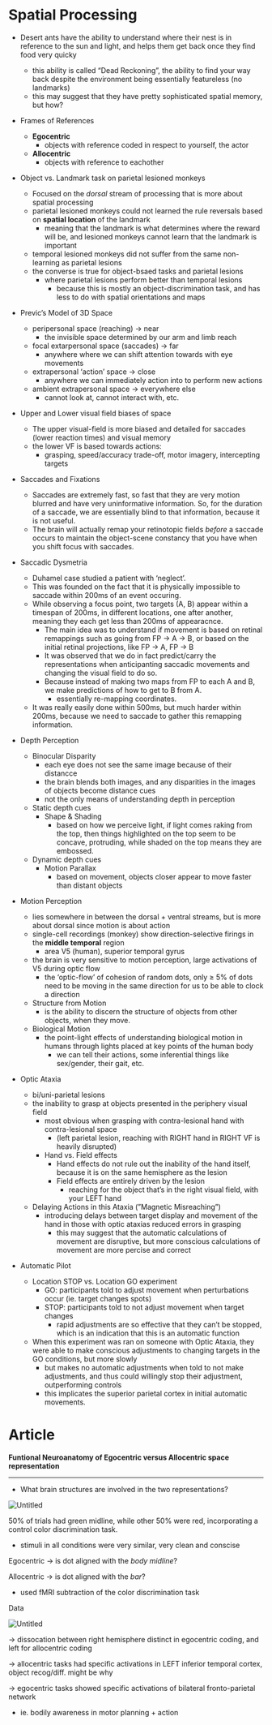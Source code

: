 # Spatial Processing

- Desert ants have the ability to understand where their nest is in reference to the sun and light, and helps them get back once they find food very quicky
    - this ability is called “Dead Reckoning”, the ability to find your way back despite the environment being essentially featureless (no landmarks)
    - this may suggest that they have pretty sophisticated spatial memory, but how?

- Frames of References
    - **Egocentric**
        - objects with reference coded in respect to yourself, the actor
    - **Allocentric**
        - objects with reference to eachother

- Object vs. Landmark task on parietal lesioned monkeys
    - Focused on the *dorsal* stream of processing that is more about spatial processing
    - parietal lesioned monkeys could not learned the rule reversals based on **spatial location** of the landmark
        - meaning that the landmark is what determines where the reward will be, and lesioned monkeys cannot learn that the landmark is important
    - temporal lesioned monkeys did not suffer from the same non-learning as parietal lesions
    - the converse is true for object-bsaed tasks and parietal lesions
        - where parietal lesions perform better than temporal lesions
            - because this is mostly an object-discrimination task, and has less to do with spatial orientations and maps

- Previc’s Model of 3D Space
    - peripersonal space (reaching)  → near
        - the invisible space determined by our arm and limb reach
    - focal extarpersonal space (saccades) → far
        - anywhere where we can shift attention towards with eye movements
    - extrapersonal ‘action’ space → close
        - anywhere we can immediately action into to perform new actions
    - ambient extrapersonal space → everywhere else
        - cannot look at, cannot interact with, etc.

- Upper and Lower visual field biases of space
    - The upper visual-field is more biased and detailed for saccades (lower reaction times) and visual memory
    - the lower VF is based towards actions:
        - grasping, speed/accuracy trade-off, motor imagery, intercepting targets

- Saccades and Fixations
    - Saccades are extremely fast, so fast that they are very motion blurred and have very uninformative information. So, for the duration of a saccade, we are essentially blind to that information, because it is not useful.
    - The brain will actually remap your retinotopic fields *before* a saccade occurs to maintain the object-scene constancy that you have when you shift focus with saccades.

- Saccadic Dysmetria
    - Duhamel case studied a patient with ‘neglect’.
    - This was founded on the fact that it is physically impossible to saccade within 200ms of an event occuring.
    - While observing a focus point, two targets (A, B) appear within a timespan of 200ms, in different locations, one after another, meaning they each get less than 200ms of appearacnce.
        - The main idea was to understand if movement is based on retinal remappings such as going from FP → A → B, or based on the initial retinal projections, like FP → A, FP → B
        - It was observed that we do in fact predict/carry the representations when anticipanting saccadic movements and changing the visual field to do so.
        - Because instead of making two maps from FP to each A and B, we make predictions of how to get to B from A.
            - essentially re-mapping coordinates.
    - It was really easily done within 500ms, but much harder within 200ms, because we need to saccade to gather this remapping information.

- Depth Perception
    - Binocular Disparity
        - each eye does not see the same image because of their distancce
        - the brain blends both images, and any disparities in the images of objects become distance cues
        - not the only means of understanding depth in perception
    - Static depth cues
        - Shape & Shading
            - based on how we perceive light, if light comes raking from the top, then things highlighted on the top seem to be concave, protruding, while shaded on the top means they are embossed.
    - Dynamic depth cues
        - Motion Parallax
            - based on movement, objects closer appear to move faster than distant objects

- Motion Perception
    - lies somewhere in between the dorsal + ventral streams, but is more about dorsal since motion is about action
    - single-cell recordings (monkey) show direction-selective firings in the **middle temporal** region
        - area V5 (human), superior temporal gyrus
    - the brain is very sensitive to motion perception, large activations of V5 during optic flow
        - the ‘optic-flow’ of cohesion of random dots, only ≥ 5% of dots need to be moving in the same direction for us to be able to clock a direction
    - Structure from Motion
        - is the ability to discern the structure of objects from other objects, when they move.
    - Biological Motion
        - the point-light effects of understanding biological motion in humans through lights placed at key points of the human body
            - we can tell their actions, some inferential things like sex/gender, their gait, etc.

- Optic Ataxia
    - bi/uni-parietal lesions
    - the inability to grasp at objects presented in the periphery visual field
        - most obvious when grasping with contra-lesional hand with contra-lesional space
            - (left parietal lesion, reaching with RIGHT hand in RIGHT VF is heavily disrupted)
        - Hand vs. Field effects
            - Hand effects do not rule out the inability of the hand itself, because it is on the same hemisphere as the lesion
            - Field effects are entirely driven by the lesion
                - reaching for the object that’s in the right visual field, with your LEFT hand
    - Delaying Actions in this Ataxia (”Magnetic Misreaching”)
        - introducing delays between target display and movement of the hand in those with optic ataxias reduced errors in grasping
            - this may suggest that the automatic calculations of movement are disruptive, but more conscious calculations of movement are more percise and correct

- Automatic Pilot
    - Location STOP vs. Location GO experiment
        - GO: participants told to adjust movement when perturbations occur (ie. target changes spots)
        - STOP: participants told to not adjust movement when target changes
            - rapid adjustments are so effective that they can’t be stopped, which is an indication that this is an automatic function
    - When this experiment was ran on someone with Optic Ataxia, they were able to make conscious adjustments to changing targets in the GO conditions, but more slowly
        - but makes no automatic adjustments when told to not make adjustments, and thus could willingly stop their adjustment, outperforming controls
        - this implicates the superior parietal cortex in initial automatic movements.

# Article

**Funtional Neuroanatomy of Egocentric versus Allocentric space representation**

---

- What brain structures are involved in the two representations?

![Untitled](repo/wlu/psychology/neuropsychology/PS365/PS365%20-%20Neuropsychology%20fddaf3f488c24206b552caf5d20511b7/Spatial%20Processing%20085a064572f94b579380e328a138b2a1/Untitled.png)

50% of trials had green midline, while other 50% were red, incorporating a control color discrimination task.

- stimuli in all conditions were very similar, very clean and conscise

Egocentric → is dot aligned with the *body midline*?

Allocentric → is dot aligned with the *bar*?

- used fMRI subtraction of the color discrimination task

Data

![Untitled](repo/wlu/psychology/neuropsychology/PS365/PS365%20-%20Neuropsychology%20fddaf3f488c24206b552caf5d20511b7/Spatial%20Processing%20085a064572f94b579380e328a138b2a1/Untitled%201.png)

→ dissocation between right hemisphere distinct in egocentric coding, and left for allocentric coding

→ allocentric tasks had specific activations in LEFT inferior temporal cortex, object recog/diff. might be why

→ egocentric tasks showed specific activations of bilateral fronto-parietal network

- ie. bodily awareness in motor planning + action